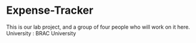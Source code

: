 # Expense-Tracker
This is our lab project, and a group of four people who will work on it here.
University : BRAC University